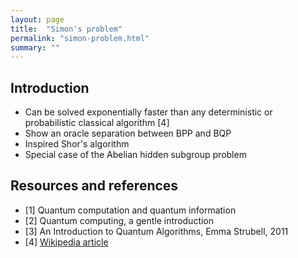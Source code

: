 ```yaml
---
layout: page
title:  "Simon's problem"
permalink: "simon-problem.html"
summary: ""
---
```

$$
\newcommand{\bra}[1]{\left< #1 \right|}
\newcommand{\ket}[1]{\left| #1 \right>}
\newcommand{\bk}[2]{\left< #1 \middle| #2 \right>}
\newcommand{\bke}[3]{\left< #1 \middle| #2 \middle| #3 \right>}
$$


## Introduction
* Can be solved exponentially faster than any deterministic or probabilistic classical algorithm [4]
* Show an oracle separation between BPP and BQP
* Inspired Shor's algorithm
* Special case of the Abelian hidden subgroup problem


## Resources and references
* [1] Quantum computation and quantum information
* [2] Quantum computing, a gentle introduction
* [3] An Introduction to Quantum Algorithms, Emma Strubell, 2011
* [4] [Wikipedia article](https://en.wikipedia.org/wiki/Simon%27s_problem)
